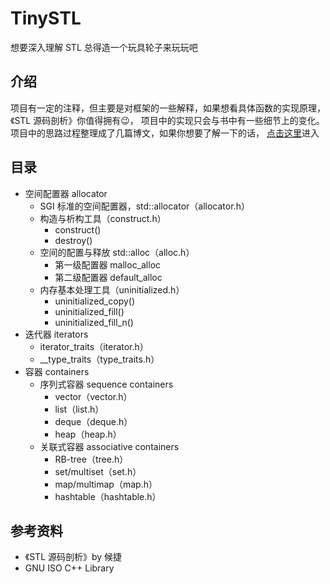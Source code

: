 # TinySTL

想要深入理解 STL 总得造一个玩具轮子来玩玩吧

## 介绍

项目有一定的注释，但主要是对框架的一些解释，如果想看具体函数的实现原理，《STL 源码剖析》你值得拥有😉，
项目中的实现只会与书中有一些细节上的变化。项目中的思路过程整理成了几篇博文，如果你想要了解一下的话，
[点击这里](https://polarnight-dawn.cn/2024/07/30/STL-%E5%89%96%E6%9E%90%EF%BC%9A%E7%A9%BA%E9%97%B4%E9%85%8D%E7%BD%AE%E5%99%A8%EF%BC%88allocator%EF%BC%89/)进入

## 目录

- 空间配置器 allocator
  - SGI 标准的空间配置器，std::allocator（allocator.h）
  - 构造与析构工具（construct.h）
    - construct() 
    - destroy()
  - 空间的配置与释放 std::alloc（alloc.h）
    - 第一级配置器 malloc_alloc
    - 第二级配置器 default_alloc
  - 内存基本处理工具（uninitialized.h）
    - uninitialized_copy()
    - uninitialized_fill()
    - uninitialized_fill_n()
- 迭代器 iterators
  - iterator_traits（iterator.h）
  - __type_traits（type_traits.h）
- 容器 containers
  - 序列式容器 sequence containers
    - vector（vector.h）
    - list（list.h）
    - deque（deque.h）
    - heap（heap.h）
  - 关联式容器 associative containers
    - RB-tree（tree.h） 
    - set/multiset（set.h）
    - map/multimap（map.h）
    - hashtable（hashtable.h）

## 参考资料
- 《STL 源码剖析》by 候捷
- GNU ISO C++ Library